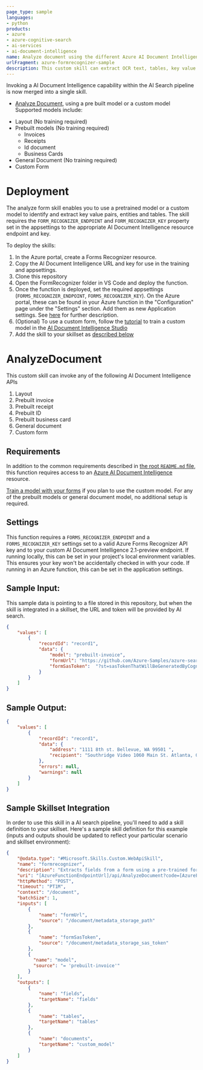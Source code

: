 ```yaml
---
page_type: sample
languages:
- python
products:
- azure
- azure-cognitive-search
- ai-services
- ai-document-intelligence
name: Analyze document using the different Azure AI Document Intelligence (previously Form Recognizer) APIs
urlFragment: azure-formrecognizer-sample
description: This custom skill can extract OCR text, tables, key value pairs and custom fomr fields from a document. 
---
```

Invoking a AI Document Intelligence capability within the AI Search pipeline is now merged into a single skill.
* [Analyze Document](#AnalyzeDocument), using a pre built model or a custom model
Supported models include:
- Layout (No training required)
- Prebuilt models (No training required)
    - Invoices
    - Receipts
    - Id document
    - Business Cards
- General Document (No training required)
- Custom Form


# Deployment    

The analyze form skill enables you to use a pretrained model or a custom model to identify and extract key value pairs, entities and tables. The skill requires the `FORM_RECOGNIZER_ENDPOINT` and `FORM_RECOGNIZER_KEY` property set in the appsettings to the appropriate AI Document Intelligence resource endpoint and key.

To deploy the skills:
1. In the Azure portal, create a Forms Recognizer resource.
2. Copy the AI Document Intelligence URL and key for use in the training and appsettings.
3. Clone this repository
4. Open the FormRecognizer folder in VS Code and deploy the function.
5. Once the function is deployed, set the required appsettings (`FORMS_RECOGNIZER_ENDPOINT`, `FORMS_RECOGNIZER_KEY`).  On the Azure portal, these can be found in your Azure function in the "Configuration" page under the "Settings" section.  Add them as new Application settings.  See [here](https://docs.microsoft.com/en-us/azure/azure-functions/functions-how-to-use-azure-function-app-settings?tabs=portal#settings) for further description.  
6. (Optional) To use a custom form, follow the [tutorial](https://docs.microsoft.com/en-us/azure/applied-ai-services/form-recognizer/quickstarts/try-v3-form-recognizer-studio) to train a custom model in the [AI Document Intelligence Studio](https://formrecognizer.appliedai.azure.com/studio)
7. Add the skill to your skillset as [described below](#sample-skillset-integration)

# AnalyzeDocument

This custom skill can invoke any of the following AI Document Intelligence APIs
1. Layout
2. Prebuilt invoice
3. Prebuilt receipt
4. Prebuilt ID
5. Prebuilt business card
6. General document
7. Custom form

## Requirements

In addition to the common requirements described in [the root `README.md` file](../../README.md), this function requires access to an [Azure AI Document Intelligence](https://azure.microsoft.com/en-us/services/cognitive-services/form-recognizer/) resource. 

[Train a model with your forms](https://docs.microsoft.com/en-us/azure/applied-ai-services/form-recognizer/build-training-data-set) if you plan to use the custom model. For any of the prebuilt models or general document model, no additional setup is required. 

## Settings

This function requires a `FORMS_RECOGNIZER_ENDPOINT` and a `FORMS_RECOGNIZER_KEY` settings set to a valid Azure Forms Recognizer API key and to your custom AI Document Intelligence 2.1-preview endpoint. 
If running locally, this can be set in your project's local environment variables. This ensures your key won't be accidentally checked in with your code.
If running in an Azure function, this can be set in the application settings.

## Sample Input:

This sample data is pointing to a file stored in this repository, but when the skill is integrated in a skillset, the URL and token will be provided by AI search.

```json
{
    "values": [
        {
            "recordId": "record1",
            "data": { 
                "model": "prebuilt-invoice",
                "formUrl": "https://github.com/Azure-Samples/azure-search-power-skills/raw/master/SampleData/Invoice_4.pdf",
                "formSasToken":  "?st=sasTokenThatWillBeGeneratedByCognitiveSearch"
            }
        }
    ]
}
```

## Sample Output:

```json
{
    "values": [
        {
            "recordId": "record1",
            "data": {
                "address": "1111 8th st. Bellevue, WA 99501 ",
                "recipient": "Southridge Video 1060 Main St. Atlanta, GA 65024 "
            },
            "errors": null,
            "warnings": null
        }
    ]
}
```

## Sample Skillset Integration

In order to use this skill in a AI search pipeline, you'll need to add a skill definition to your skillset.
Here's a sample skill definition for this example (inputs and outputs should be updated to reflect your particular scenario and skillset environment):

```json
{
    "@odata.type": "#Microsoft.Skills.Custom.WebApiSkill",
    "name": "formrecognizer", 
    "description": "Extracts fields from a form using a pre-trained form recognition model",
    "uri": "[AzureFunctionEndpointUrl]/api/AnalyzeDocument?code=[AzureFunctionDefaultHostKey]",
    "httpMethod": "POST",
    "timeout": "PT1M",
    "context": "/document",
    "batchSize": 1,
    "inputs": [
        {
            "name": "formUrl",
            "source": "/document/metadata_storage_path"
        },
        {
            "name": "formSasToken",
            "source": "/document/metadata_storage_sas_token"
        },
        {
          "name": "model",
          "source": "= 'prebuilt-invoice'"
        }
    ],
    "outputs": [
        {
            "name": "fields",
            "targetName": "fields"
        },
        {
            "name": "tables",
            "targetName": "tables"
        },
        {
            "name": "documents",
            "targetName": "custom_model"
        }
    ]
}
```

